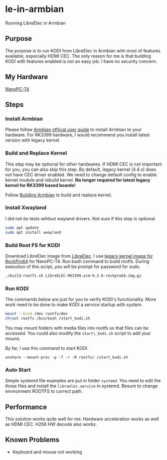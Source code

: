 # le-in-armbian
Running LibreElec in Armbian

## Purpose
The purpose is to run KODI from LibreElec in Armbian with most of features
available, especially HDMI CEC. The only reason for me is that building KODI
with features enabled is not an easy job. I have no security concern.

## My Hardware
[NanoPC-T4](http://wiki.friendlyarm.com/wiki/index.php/NanoPC-T4)

## Steps
### Install Armbian
Please follow [Armbian][Armbian] [official user guide](https://docs.armbian.com/User-Guide_Getting-Started/) to install Armbian to
your hardware. For RK3399 hardware, I would recommend you install latest version
with legacy kernel.

### Build and Replace Kernel
This step may be optional for other hardwares. If HDMI CEC is not important for
you, you can also skip this step. By default, legacy kernel (4.4.x) does not have
CEC driver enabled. We need to change default config to enable kernel module and
rebuild kernel.
**No longer required for latest legacy kernel for RK3399 based boards!**

Follow [Building Armbian](https://docs.armbian.com/Developer-Guide_Build-Preparation/) to build and replace kernel.

### Install Xwayland
I did not do tests wihtout wayland drivers. Not sure if this step is optional.
```bash
sudo apt update
sudo apt install xwayland
```
### Build Root FS for KODI
Download LibreElec image from [LibreElec][LibreElec].
I use [legacy kernel image for RockPro64](http://releases.libreelec.tv/LibreELEC-RK3399.arm-9.2.6-rockpro64.img.gz) for NanoPC-T4.
Run bash command to build rootfs. During execution of this script, you will
be prompt for password for sudo.
```bash
./build-rootfs.sh LibreELEC-RK3399.arm-9.2.6-rockpro64.img.gz
```
### Run KODI
The commands below are just for you to verify KODI's functionality. More work
need to be done to make KODI a service startup with system.

```bash
mount --bind /dev rootfs/dev
chroot rootfs /bin/bash /start_kodi.sh
```
You may mount folders with media files into rootfs so that files can be
accessed. You could also modify the `start\_kodi.sh` script to add your
mouns.

By far, I use this command to start KODI.
```
unshare --mount-proc -p -f -r -R rootfs/ /start_kodi.sh
```

### Auto Start
Simple systemd file examples are put in folder `systemd`. You need to edit the
those files and install the `libreelec.service` in systemd. Besure to change
environment ROOTFS to correct path.

## Performance
This solution works quite well for me. Hardware acceleration works as well as
HDMI CEC. H256 HW decode also works.

## Known Problems
* Keyboard and mouse not working

[LibreElec]: https://libreelec.tv/
[Armbian]: https://armbian.com/
